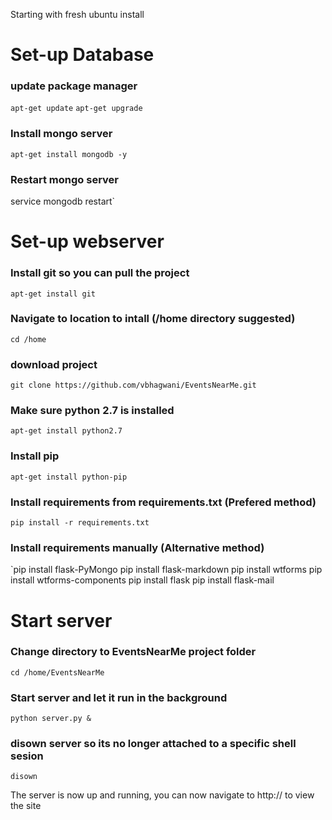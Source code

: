 Starting with fresh ubuntu install
# Set-up Database
### update package manager
`apt-get update`
`apt-get upgrade`
### Install mongo server
`apt-get install mongodb -y`
### Restart mongo server
service mongodb restart`

# Set-up webserver
### Install git so you can pull the project
`apt-get install git`

### Navigate to location to intall (/home directory suggested)
`cd /home`

### download project
`git clone https://github.com/vbhagwani/EventsNearMe.git`

### Make sure python 2.7 is installed
`apt-get install python2.7`
### Install pip
`apt-get install python-pip`

### Install requirements from requirements.txt (Prefered method)
`pip install -r requirements.txt`

### Install requirements manually (Alternative method)
`pip install flask-PyMongo
pip install flask-markdown
pip install wtforms
pip install wtforms-components
pip install flask
pip install flask-mail

# Start server
### Change directory to EventsNearMe project folder
`cd /home/EventsNearMe`

### Start server and let it run in the background
`python server.py &`

### disown server so its no longer attached to a specific shell sesion
`disown`



The server is now up and running, you can now navigate to http://<server ip>
to view the site
